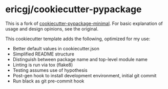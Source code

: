 ericgj/cookiecutter-pypackage
=============================

This is a fork of [cookiecutter-pypackage-minimal][original]. 
For basic explanation of usage and design opinions, see the original.

This cookiecutter template adds the following, optimized for my use:

  - Better default values in cookiecutter.json
  - Simplified README structure
  - Distinguish between package name and top-level module name
  - Linting is run via tox (flake8)
  - Testing assumes use of hypothesis
  - Post-gen hook to install development environment, initial git commit
  - Run black as git pre-commit hook

[original]: https://github.com/kragniz/cookiecutter-pypackage-minimal

